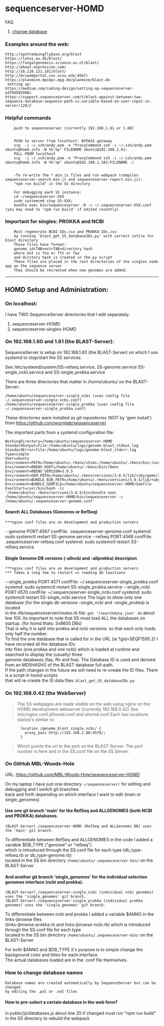 # sequenceserver-HOMD
FAQ
1. [change database](#How-to-change-database-names)

### Examples around the web:
```
http://spottedwingflybase.org/blast
https://lotus.au.dk/blast/
https://fungalgenomics.science.uu.nl/blast/
http://wheat-expression.com/
http://18.216.121.101/blast/
http://brcwebportal.cos.ncsu.edu:4567/
https://planmine.mpibpc.mpg.de/planmine/blast.do
 Setting up:
https://medium.com/coding-design/setting-up-sequenceserver-edf9d992998c
https://support.sequenceserver.com/t/blast-against-between-two-sequence-database-sequence-path-is-variable-based-on-user-input-in-server/120/2
```

### Helpful commands
```
	push to sequenceserver (currently 192.168.1.61 or 1.60)
	
	
	PUSH to server from localhost: BYPASS gateway
	scp  -i ~/.ssh/andy.pem -o "ProxyCommand ssh -i ~/.ssh/andy.pem ubuntu@homd.info -W %h:%p" FILENAME ubuntu@192.168.1.61:
	PULL FROM localhost 
	scp  -i ~/.ssh/andy.pem -o "ProxyCommand ssh -i ~/.ssh/andy.pem ubuntu@homd.info -W %h:%p" ubuntu@192.168.1.102:FILENAME ./
	
	
	-To re-write the *.min.js files and run webpack (compiles sequenceserver-search.min.js and sequenceserver-report.min.js):
	"npm run build" in the SS directory
	
	For debugging each SS instance:
	cd ~/sequenceserver-XXX
	sudo systemcmd stop SS-XXX; 
	bundle exec bin/sequenceserver -D -c ~/.sequenceserver-XXX.conf (you may need to 'npm run build' if edited recently)
```

### Important for singles: PROKKA and NCBI
```
	Must regenerate NCBI-IDs.csv and PROKKA-IDs.csv
	by running 'blast_get_SS_databaseIDs.py' with correct infile for blast directory
	These files have format:
	genome_id<TAB>ext<TAB>directory hash
	where ext is fna or ffn or faa
	and dirctory hash is created in the py script
	These files are placed in the root directories of the singles node app on the sequence server
	They should be recreated when new genomes are added.
```
---
## HOMD Setup and Administration:
### On localhost:
   I have TWO SequenceServer directories that I edit separately: 
   1. sequenceserver-HOMD
   2. sequenceserver-singles-HOMD
   

### On 192.168.1.60 and 1.61 (the BLAST-Server):
SequenceServer is setup on 192.168.1.60 (the BLAST-Server) on which I use systemd to stop/start the SS services.

See /etc/systemd/system/SS-refseq.service, SS-genome.service SS-single_ncbi.service and SS-single_prokka.service

There are three directories that matter in /home/ubuntu/ on the BLAST-Server:

```/home/ubuntu/sequenceserver-HOMD  (uses config files: ~/.sequenceserver-refseq.conf and ~/.sequenceserver-genome.conf)
/home/ubuntu/sequenceserver-single_ncbi (uses config file ~/.sequenceserver-single_ncbi.conf)
/home/ubuntu/sequenceserver-single_prokka (uses config file ~/.sequenceserver-single_prokka.conf)
```
These directories were installed as git repositories (NOT by 'gem install') from  https://github.com/wurmlab/sequenceserver

The important parts from a systemd configuration file:
```
WorkingDirectory=/home/ubuntu/sequenceserver-HOMD
StandardOutput=file:/home/ubuntu/logs/genome-blast_stdout.log
StandardError=file:/home/ubuntu/logs/genome-blast_stderr.log
Type=simple
User=ubuntu
Environment=PATH=/home/ubuntu/.rbenv/shims:/home/ubuntu/.rbenv/bin:/usr/sbin:/usr/bin:/sbin:/bin
Environment=RBENV_ROOT=/home/ubuntu/.rbenv/bin/rbenv
Environment=RBENV_VERSION=3.0.5
Environment=GEM_PATH=/home/ubuntu/.rbenv/versions/3.0.5/lib/ruby/gems/3.0.0:/home/ubuntu/.gem/ruby/3.0.0
Environment=BUNDLE_BIN_PATH=/home/ubuntu/.rbenv/versions/3.0.5/lib/ruby/gems/3.0.0/gems
Environment=BUNDLE_GEMFILE=/home/ubuntu/sequenceserver-HOMD/Gemfile
ExecStart=/usr/bin/bash -lc '/home/ubuntu/.rbenv/versions/3.0.5/bin/bundle exec /home/ubuntu/sequenceserver-HOMD/bin/sequenceserver -c /home/ubuntu/.sequenceserver-genome.conf'
```
#### Search ALL Databases  (Genomes or RefSeq)
    ***nginx conf files are on development and production servers
--genome  PORT:4567  confFile:  .sequenceserver-genome.conf
   systemd:  sudo systemctl restart SS-genome.service
--refseq  PORT:4568  confFile: .sequenceserver-refseq.conf
   systemd:  sudo systemctl restart SS-refseq.service
   
#### Single Genome DB versions (-allncbi and -allprokka) descripion
    ***nginx conf files are on development and production servers
    *** Takes a long tme to restart => reading db loactions
--single_prokka PORT:4571   confFile:  ~/.sequenceserver-single_prokka.conf 
    systemd:  sudo systemctl restart SS-single_prokka.service
--single_ncbi   PORT:4570   confFile:  ~/.sequenceserver-single_ncbi.conf
    systemd:  sudo systemctl restart SS-single_ncbi.service
The logic to show only one database (for the single db versions -single_ncbi and -single_prokka) is located  
in the /lib/sequenceserver/routes.rb file:  ```get '/searchdata.json' do```  about line 100.
Its important to note that SS must load ALL the databases on startup. (for homd thats: 3x8600 DBs)  
That is why it is split into prokka and ncbi versions: so that each only loads only half the number.  
To find the one database that is called for in the URL (ie ?gid=SEQF1595.2) I have recorded all the database IDs  
into files (one prokka and one ncbi) which is loaded at runtime and searched to display the (usually) three  
genome databases (faa, ffn and fna). The Database ID is used and derived from an MD5HASH() of the BLAST database full-path.  
If the path changes in the future we will need to re-create the ID files. There is a script in homd-scripts  
that will re-create the ID data files: ```blast_get_SS_databaseIDs.py```



### On 192.168.0.42 (the WebServer)
> The SS webpages are made visible on the web using nginx on the 
> HOMD development webserver (currently 192.168.0.42)
> See /etc/nginx.conf.d/homd.conf and ehomd.conf
> Each has locations stanza's similar to:
```
       location /genome_blast_single_ncbi/ {
         proxy_pass http://192.168.1.60:4570/;
       }
```
> Which points the url to the port on the BLAST-Server.
> The port number is here and in the SS.conf file on the SS Server.

### On GitHub MBL-Woods-Hole  
   URL: https://github.com/MBL-Woods-Hole/sequenceserver-HOMD
   
On my laptop I have just one directory ```~/sequenceserver/``` for editing and debugging and I switch git branches  
back and forth depending on which interface I want to edit (main or single_genomes). 


#### Use one git branch 'main' for the RefSeq and ALLGENOMES (both NCBI and PROKKA) databases.
```
(BLAST-Server)./sequenceserver-HOMD (RefSeq and ALLGenomes DB) uses the 'main' git branch. 
```
To differentiate between RefSeq and ALLGENOMES in the code I added a variable $DB_TYPE ("genome" or "refseq")  
which is introduced through the SS.conf file for each type (db_type-refseq.rb or db_type-genome.rb)   
located in the SS bin directory ```/home/ubuntu/.sequenceserver-bin/``` on the BLAST-Server


#### And another git branch 'single_genomes' for the individual selection genomes interface (ncbi and prokka).  
```
(BLAST-Server)./sequenceserver-single_ncbi (individual ncbi genomes) uses the 'single_genomes' git branch.  
(BLAST-Server)./sequenceserver-single_prokka (individual prokka genomes) uses the 'single_genomes' git branch.
```
To differentiate between ncbi and prokka I added a variable $ANNO in the links-jbrowse files  
(links-jbrowse-prokka.rb and links-jbrowse-ncbi.rb) which is introduced through the SS.conf file for each type  
located in the SS bin directory ```/home/ubuntu/.sequenceserver-bin/``` on the BLAST-Server

For both $ANNO and $DB_TYPE it's purpose is to simple change the background color and titles for each interface.  
The actual databases loaded are in the .conf file themselves.

### How to change database names
    Database names are created automatically by SequenceServer but can be changed
    by editing the .pal or .nal files

#### How to pre-select a certain database in the web form?
   in public/js/databases.js about line 20
   if changed must run "npm run build" in the SS directory to rebuild the webpack
   
   
